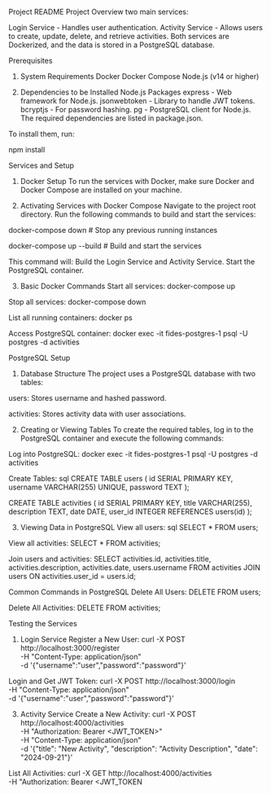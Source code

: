 Project README
Project Overview
two main services:

Login Service - Handles user authentication.
Activity Service - Allows users to create, update, delete, and retrieve activities.
Both services are Dockerized, and the data is stored in a PostgreSQL database.



Prerequisites
1. System Requirements
Docker
Docker Compose
Node.js (v14 or higher)

2. Dependencies to be Installed
Node.js Packages
express - Web framework for Node.js.
jsonwebtoken - Library to handle JWT tokens.
bcryptjs - For password hashing.
pg - PostgreSQL client for Node.js.
The required dependencies are listed in package.json.

To install them, run:

npm install

Services and Setup
1. Docker Setup
To run the services with Docker, make sure Docker and Docker Compose are installed on your machine.

2. Activating Services with Docker Compose
Navigate to the project root directory.
Run the following commands to build and start the services:

docker-compose down   # Stop any previous running instances

docker-compose up --build   # Build and start the services

This command will:
Build the Login Service and Activity Service.
Start the PostgreSQL container.


3. Basic Docker Commands
Start all services:
docker-compose up

Stop all services:
docker-compose down

List all running containers:
docker ps

Access PostgreSQL container:
docker exec -it fides-postgres-1 psql -U postgres -d activities

PostgreSQL Setup
1. Database Structure
The project uses a PostgreSQL database with two tables:

users: Stores username and hashed password.

activities: Stores activity data with user associations.

2. Creating or Viewing Tables
To create the required tables, log in to the PostgreSQL container and execute the following commands:

Log into PostgreSQL:
docker exec -it fides-postgres-1 psql -U postgres -d activities

Create Tables:
sql
CREATE TABLE users (
  id SERIAL PRIMARY KEY,
  username VARCHAR(255) UNIQUE,
  password TEXT
);

CREATE TABLE activities (
  id SERIAL PRIMARY KEY,
  title VARCHAR(255),
  description TEXT,
  date DATE,
  user_id INTEGER REFERENCES users(id)
);

3. Viewing Data in PostgreSQL
View all users:
sql
SELECT * FROM users;

View all activities:
SELECT * FROM activities;

Join users and activities:
SELECT activities.id, activities.title, activities.description, activities.date, users.username 
FROM activities
JOIN users ON activities.user_id = users.id;

Common Commands in PostgreSQL
Delete All Users:
DELETE FROM users;

Delete All Activities:
DELETE FROM activities;

Testing the Services
1. Login Service
Register a New User:
curl -X POST http://localhost:3000/register \
-H "Content-Type: application/json" \
-d '{"username":"user","password":"password"}'

Login and Get JWT Token:
curl -X POST http://localhost:3000/login \
-H "Content-Type: application/json" \
-d '{"username":"user","password":"password"}'

3. Activity Service
Create a New Activity:
curl -X POST http://localhost:4000/activities \
-H "Authorization: Bearer <JWT_TOKEN>" \
-H "Content-Type: application/json" \
-d '{"title": "New Activity", "description": "Activity Description", "date": "2024-09-21"}'

List All Activities:
curl -X GET http://localhost:4000/activities \
-H "Authorization: Bearer <JWT_TOKEN
